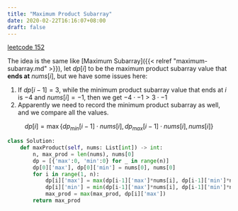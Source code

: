 ```yaml
---
title: "Maximum Product Subarray"
date: 2020-02-22T16:16:07+08:00
draft: false
---
```

<!--more-->

[leetcode 152](https://leetcode.com/problems/maximum-product-subarray/)

The idea is the same like [Maximum Subarray]({{< relref "maximum-subarray.md" >}}), let $dp[i]$ to be the maximum product subarray value that **ends at** $nums[i]$, but we have some issues here:

1. If $dp[i-1] = 3$, while the minimum product subarray value that ends at $i$ is $-4$ and $nums[i] = -1$, then we get $-4 \cdot -1 > 3 \cdot -1$
2. Apparently we need to record the minimum product subarray as well, and we compare all the values.

$$ dp[i] = \max \lbrace dp_{min}[i-1] \cdot nums[i], dp_{max}[i-1] \cdot nums[i], nums[i] \rbrace $$

```python
class Solution:
    def maxProduct(self, nums: List[int]) -> int:
        n, max_prod = len(nums), nums[0]
        dp = [{'max':0, 'min':0} for _ in range(n)]
        dp[0]['max'], dp[0]['min'] = nums[0], nums[0]
        for i in range(1, n):
            dp[i]['max'] = max(dp[i-1]['max']*nums[i], dp[i-1]['min']*nums[i], nums[i])
            dp[i]['min'] = min(dp[i-1]['max']*nums[i], dp[i-1]['min']*nums[i], nums[i])
            max_prod = max(max_prod, dp[i]['max'])
        return max_prod
```